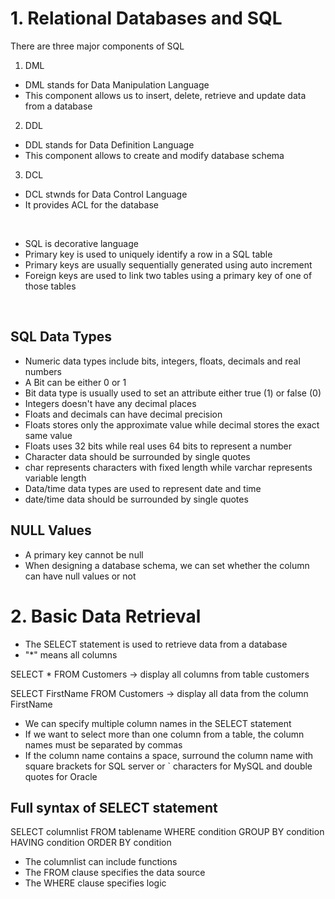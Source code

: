 
# 1. Relational Databases and SQL

There are three major components of SQL
1. DML
- DML stands for Data Manipulation Language
- This component allows us to insert, delete, retrieve and update data from a database
2. DDL
- DDL stands for Data Definition Language
- This component allows to create and modify database schema
3. DCL
- DCL stwnds for Data Control Language
- It provides ACL for the database
<br />

- SQL is decorative language
- Primary key is used to uniquely identify a row in a SQL table
- Primary keys are usually sequentially generated using auto increment
- Foreign keys are used to link two tables using a primary key of one of those tables
<br />

## SQL Data Types
- Numeric data types include bits, integers, floats, decimals and real numbers
- A Bit can be either 0 or 1
- Bit data type is usually used to set an attribute either true (1) or false (0)
- Integers doesn't have any decimal places
- Floats and decimals can have decimal precision
- Floats stores only the approximate value while decimal stores the exact same value
- Floats uses 32 bits while real uses 64 bits to represent a number
- Character data should be surrounded by single quotes
- char represents characters with fixed length while varchar represents variable length 
- Data/time data types are used to represent date and time
- date/time data should be surrounded by single quotes

## NULL Values
- A primary key cannot be null
- When designing a database schema, we can set whether the column can have null values or not

# 2. Basic Data Retrieval
- The SELECT statement is used to retrieve data from a database
- "*" means all columns

SELECT * FROM Customers -> display all columns from table customers

SELECT FirstName FROM Customers -> display all data from the column FirstName

- We can specify multiple column names in the SELECT statement
- If we want to select more than one column from a table, the column names must be separated by commas
- If the column name contains a space, surround the column name with square brackets for SQL server or ` characters for MySQL and double quotes for Oracle

## Full syntax of SELECT statement
SELECT columnlist 
FROM tablename
WHERE condition
GROUP BY condition
HAVING condition
ORDER BY condition
- The columnlist can include functions
- The FROM clause specifies the data source
- The WHERE clause specifies logic

